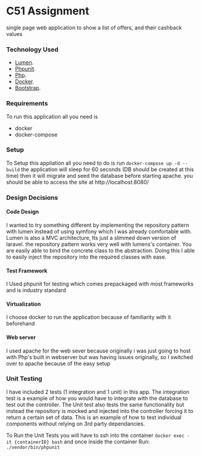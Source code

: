 # C51 Assignment

single page web application to show a list of offers, and their cashback values

### Technology Used
- [Lumen](https://lumen.laravel.com/docs).
- [Phpunit](https://phpunit.de/).
- [Php](https://www.php.net/).
- [Docker](https://www.docker.com/).
- [Bootstrap](https://getbootstrap.com/).

### Requirements
To run this application all you need is
- docker
- docker-compose

### Setup
To Setup this appliation all you need to do is run
``docker-compose up -d --build``
the application will sleep for 60 seconds (DB should be created at this time) then it will
migrate and seed the database before starting apache. you should be able to access the site
at http://localhost:8080/


### Design Decisions

#### Code Design
I wanted to try something different by implementing the repository pattern with lumen
instead of using symfony which I was already comfortable with. Lumen is also a MVC architecture,
Its just a slimmed down version of laravel. the repository pattern works very well
with lumens's container. You are easily able to bind the concrete class to the abstraction.
Doing this I able to easily inject the repository into the required classes with ease.

#### Test Framework
I Used phpunit for testing which comes prepackaged with most frameworks and is industry standard


#### Virtualization 
I choose docker to run the application because of familiarity with it beforehand

#### Web server
I used apache for the web sever because originally i was just going to host with Php's built in webserver
but was having issues originally, so I switched over to apache because of the easy setup

### Unit Testing
I have included 2 tests (1 integration and 1 unit) in this app. The integration test is a
example of how you would have to integrate with the database to test out the controller.
The Unit test also tests the same functionality but instead the repository is mocked and
injected into the controller forcing it to return a certain set of data. This is an 
example of how to test individual components without relying on 3rd party dependancies.

To Run the Unit Tests you will have to ssh into the container
```docker exec -it {containerID} bash``` and once inside the container Run:
``./vendor/bin/phpunit``
